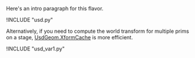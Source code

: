 Here's an intro paragraph for this flavor.

!INCLUDE "usd.py"

Alternatively, if you need to compute the world transform for multiple prims on a stage, [UsdGeom.XformCache](https://graphics.pixar.com/usd/release/api/class_usd_geom_xform_cache.html) is more efficient.

!INCLUDE "usd_var1.py"